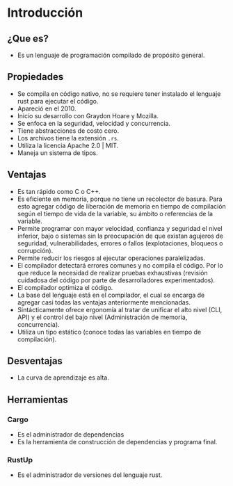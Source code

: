 # Introducción
## ¿Que es?
- Es un lenguaje de programación compilado de propósito general.
## Propiedades
- Se compila en código nativo, no se requiere tener instalado el lenguaje rust para ejecutar el código.
- Apareció en el 2010.
- Inicio su desarrollo con Graydon Hoare y Mozilla.
- Se enfoca en la seguridad, velocidad y concurrencia.
- Tiene abstracciones de costo cero.
- Los archivos tiene la extensión `.rs`.
- Utiliza la licencia Apache 2.0 | MIT.
- Maneja un sistema de tipos.
## Ventajas
- Es tan rápido como C o C++.
- Es eficiente en memoria, porque no tiene un recolector de basura. Para esto agregar código de liberación de memoria en tiempo de compilación según el tiempo de vida de la variable, su ámbito o referencias de la variable.
- Permite programar con mayor velocidad, confianza y seguridad el nivel inferior, bajo o sistemas sin la preocupación de que existan agujeros de seguridad, vulnerabilidades, errores o fallos (explotaciones, bloqueos o corrupción).
- Permite reducir los riesgos al ejecutar operaciones paralelizadas.
- El compilador detectará errores comunes y no compila el código. Por lo que reduce la necesidad de realizar pruebas exhaustivas (revisión cuidadosa del código por parte de desarrolladores experimentados).
- El compilador optimiza el código.
- La base del lenguaje está en el compilador, el cual se encarga de agregar casi todas las ventajas anteriormente mencionadas.
- Sintácticamente ofrece ergonomía al tratar de unificar el alto nivel (CLI, API) y el control del bajo nivel (Administración de memoria, concurrencia).
- Utiliza un tipo estático (conoce todas las variables en tiempo de compilación).
## Desventajas
- La curva de aprendizaje es alta.
## Herramientas
### Cargo
- Es el administrador de dependencias
- Es la herramienta de construcción de dependencias y programa final.
### RustUp
- Es el  administrador de versiones del lenguaje rust.